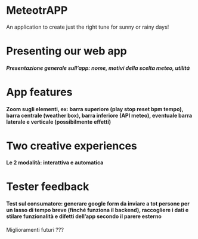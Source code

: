 # MeteotrAPP
An application to create just the right tune for sunny or rainy days!

<h1>
  Presenting our web app
</h1>
<h5> 
  ⁠Presentazione generale sull’app: nome, motivi della scelta meteo, utilità
</h5>
<h1>
 App features
</h1>
<h4> 
 ⁠⁠Zoom sugli elementi, ex: barra superiore (play stop reset bpm tempo), barra centrale  (weather box), barra inferiore (API meteo), eventuale barra laterale e verticale (possibilmente effetti)
</h4>
<h1>
  Two creative experiences
</h1>
<h4> 
  Le 2 modalità: interattiva e automatica 
</h4>
<h1>
  Tester feedback
</h1>
<h4> 
  ⁠⁠Test sul consumatore: generare google form da inviare a tot persone per un lasso di tempo breve (finché funziona il backend), raccogliere i dati e stilare funzionalità e difetti dell’app secondo il parere esterno
</h4>



⁠⁠Miglioramenti futuri ???
